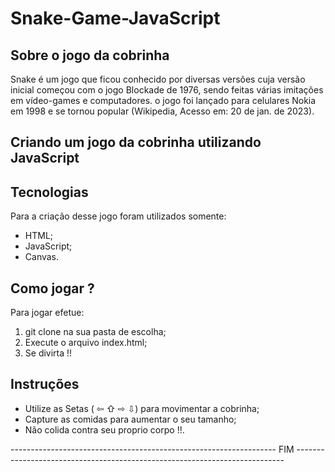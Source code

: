# Snake-Game-JavaScript

## Sobre o jogo da cobrinha

Snake é um jogo que ficou conhecido por diversas versões cuja versão inicial começou com o jogo Blockade de 1976, sendo feitas várias imitações em vídeo-games e computadores. o jogo foi lançado para celulares Nokia em 1998 e se tornou popular (Wikipedia, Acesso em: 20 de jan. de 2023).

## Criando um jogo da cobrinha utilizando JavaScript

## Tecnologias

Para a criação desse jogo foram utilizados somente:

- HTML;
- JavaScript;
- Canvas.

## Como jogar ?

Para jogar efetue:

1. git clone na sua pasta de escolha;
2. Execute o arquivo index.html;
3. Se divirta !!

## Instruções 

- Utilize as Setas ( ⇦ ⇧ ⇨ ⇩) para movimentar a cobrinha;
- Capture as comidas para aumentar o seu tamanho;
- Não colida contra seu proprio corpo !!.

------------------------------------------------------------------ FIM ---------------------------------------------------------------------------
